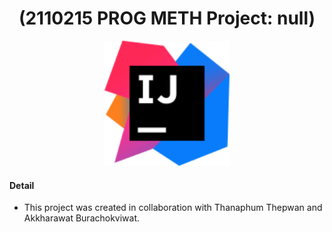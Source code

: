 <h1 align="center">(2110215 PROG METH Project: null)</h1>

<p align="center">
  <img width="200" height="200" src="https://github.com/JetBrains/logos/blob/master/web/intellij-idea/intellij-idea.svg">
</p>

#### Detail
- This project was created in collaboration with Thanaphum Thepwan and Akkharawat Burachokviwat.